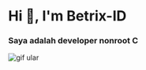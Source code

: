   #               Hi 👋, I'm Betrix-ID

  ###         Saya adalah developer nonroot C

![gif ular](https://github.com/Betrix-ID/Betrix-ID/blob/output/github-snake-dark.svg)
